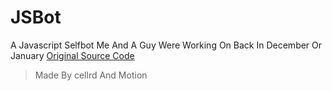 # JSBot
A Javascript Selfbot Me And A Guy Were Working On Back In December Or January
[Original Source Code](https://replit.com/@MannyCodes/Narv-Motion-selfbot?v=1)
> Made By cellrd And Motion
